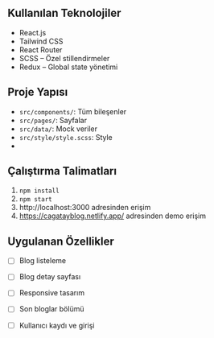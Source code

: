
## Kullanılan Teknolojiler
- React.js
- Tailwind CSS
- React Router
- SCSS – Özel stillendirmeler
- Redux – Global state yönetimi
## Proje Yapısı
- `src/components/`: Tüm bileşenler
- `src/pages/`: Sayfalar
- `src/data/`: Mock veriler
- `src/style/style.scss`: Style
- 
## Çalıştırma Talimatları
1. `npm install`
2. `npm start`
3. http://localhost:3000 adresinden erişim
4. https://cagatayblog.netlify.app/ adresinden demo erişim

## Uygulanan Özellikler
- [ ] Blog listeleme
- [ ] Blog detay sayfası
- [ ] Responsive tasarım
- [ ] Son bloglar bölümü
- [ ] Kullanıcı kaydı ve girişi

